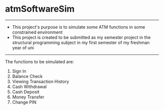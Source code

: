 # atmSoftwareSim

___

* This project's purpose is to simulate some ATM functions in some
  constrained environment
* This project is created to be submitted as my semester project in the
  structural programming subject in my first semester of my freshman year
  of uni

___
The functions to be simulated are:

1. Sign In
2. Balance Check
3. Viewing Transaction History
4. Cash Withdrawal
5. Cash Deposit
6. Money Transfer
7. Change PIN